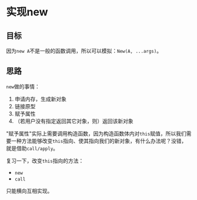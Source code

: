 # 实现new

## 目标

因为`new A`不是一般的函数调用，所以可以模拟：`New(A, ...args)`。

## 思路

`new`做的事情：

1. 申请内存，生成新对象
1. 链接原型
1. 赋予属性
1. （若用户没有指定返回其它对象，则）返回该新对象

"赋予属性"实际上需要调用构造函数，因为构造函数体内对`this`赋值，所以我们需要一种方法能够改变`this`指向、使其指向我们的新对象，有什么办法呢？没错，就是借助`call/apply`。

复习一下，改变`this`指向的方法：

- `new`
- `call`

只能横向互相实现。
